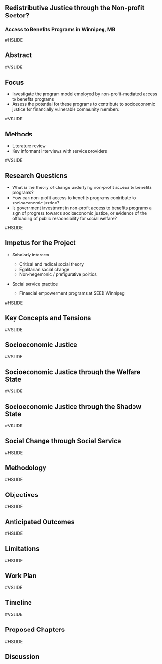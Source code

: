 ## Redistributive Justice through the Non-profit Sector?
### Access to Benefits Programs in Winnipeg, MB

#HSLIDE

## Abstract

#VSLIDE

## Focus
- Investigate the program model employed by non-profit-mediated access to benefits programs
- Assess the potential for these programs to contribute to socioeconomic justice for financially vulnerable community members<!-- .element: class="fragment" -->

#VSLIDE

## Methods
- Literature review<!-- .element: class="fragment" -->
- Key informant interviews with service providers<!-- .element: class="fragment" -->

#VSLIDE

## Research Questions

- What is the theory of change underlying non-profit access to benefits programs?<!-- .element: class="fragment" -->
- How can non-profit access to benefits programs contribute to socioeconomic justice?<!-- .element: class="fragment" -->
- Is government investment in non-profit access to benefits programs a sign of progress towards socioeconomic justice, or evidence of the offloading of public responsibility for social welfare?<!-- .element: class="fragment" -->

#HSLIDE

## Impetus for the Project
- Scholarly interests<!-- .element: class="fragment" -->
    - Critical and radical social theory
    - Egalitarian social change
    - Non-hegemonic / prefigurative politics

- Social service practice<!-- .element: class="fragment" -->
    - Financial empowerment programs at SEED Winnipeg

#HSLIDE

## Key Concepts and Tensions

#VSLIDE

## Socioeconomic Justice

#VSLIDE

## Socioeconomic Justice through the Welfare State

#VSLIDE

## Socioeconomic Justice through the Shadow State

#VSLIDE

## Social Change through Social Service

#HSLIDE

## Methodology

#HSLIDE

## Objectives

#HSLIDE

## Anticipated Outcomes

#HSLIDE

## Limitations

#HSLIDE

## Work Plan

#VSLIDE

## Timeline

#VSLIDE

## Proposed Chapters

#HSLIDE

## Discussion